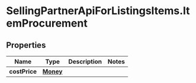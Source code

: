 # SellingPartnerApiForListingsItems.ItemProcurement

## Properties

Name | Type | Description | Notes
------------ | ------------- | ------------- | -------------
**costPrice** | [**Money**](Money.md) |  | 


